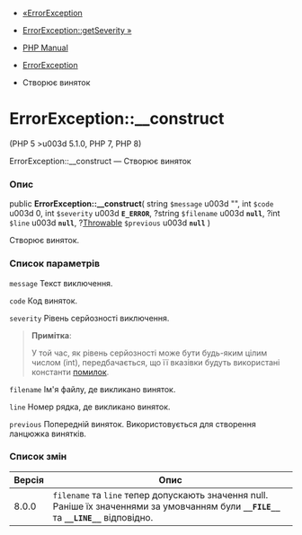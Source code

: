 - [«ErrorException](class.errorexception.md)
- [ErrorException::getSeverity »](errorexception.getseverity.md)

- [PHP Manual](index.md)
- [ErrorException](class.errorexception.md)
- Створює виняток

# ErrorException::\_\_construct

(PHP 5 \>u003d 5.1.0, PHP 7, PHP 8)

ErrorException::\_\_construct — Створює виняток

### Опис

public **ErrorException::\_\_construct**(
string `$message` u003d "",
int `$code` u003d 0,
int `$severity` u003d **`E_ERROR`**,
?string `$filename` u003d **`null`**,
?int `$line` u003d **`null`**,
?[Throwable](class.throwable.md) `$previous` u003d **`null`**
)

Створює виняток.

### Список параметрів

`message`
Текст виключення.

`code`
Код виняток.

`severity`
Рівень серйозності виключення.

> **Примітка**:
>
> У той час, як рівень серйозності може бути будь-яким цілим числом
> (int), передбачається, що її вказівки будуть використані
> константи [помилок](errorfunc.constants.md).

`filename`
Ім'я файлу, де викликано виняток.

`line`
Номер рядка, де викликано виняток.

`previous`
Попередній виняток. Використовується для створення ланцюжка винятків.

### Список змін

| Версія | Опис                                                                                                                                      |
|--------|-------------------------------------------------------------------------------------------------------------------------------------------|
| 8.0.0  | `filename` та `line` тепер допускають значення null. Раніше їх значеннями за умовчанням були **`__FILE__`** та **`__LINE__`** відповідно. |
